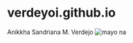 # verdeyoi.github.io
Anikkha Sandriana M. Verdejo
![mayo na](https://periodictable.me/wp-content/uploads/2018/05/periodic_table_complete.png)
